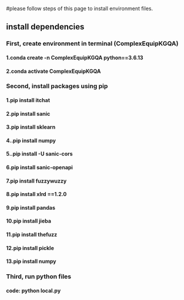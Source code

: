 #please follow steps of this page to install environment files.

## install dependencies

### First, create environment in terminal (ComplexEquipKGQA) 
#### 1.conda create -n ComplexEquipKGQA python==3.6.13
#### 2.conda activate ComplexEquipKGQA

### Second, install packages using pip
#### 1.pip install itchat
#### 2.pip install sanic
#### 3.pip install sklearn
#### 4..pip install numpy
#### 5..pip install -U sanic-cors
#### 6.pip install sanic-openapi
#### 7.pip install fuzzywuzzy
#### 8.pip install xlrd ==1.2.0
#### 9.pip install pandas
#### 10.pip install jieba
#### 11.pip install thefuzz
#### 12.pip install pickle
#### 13.pip install numpy

### Third, run python files
#### code: python local.py
